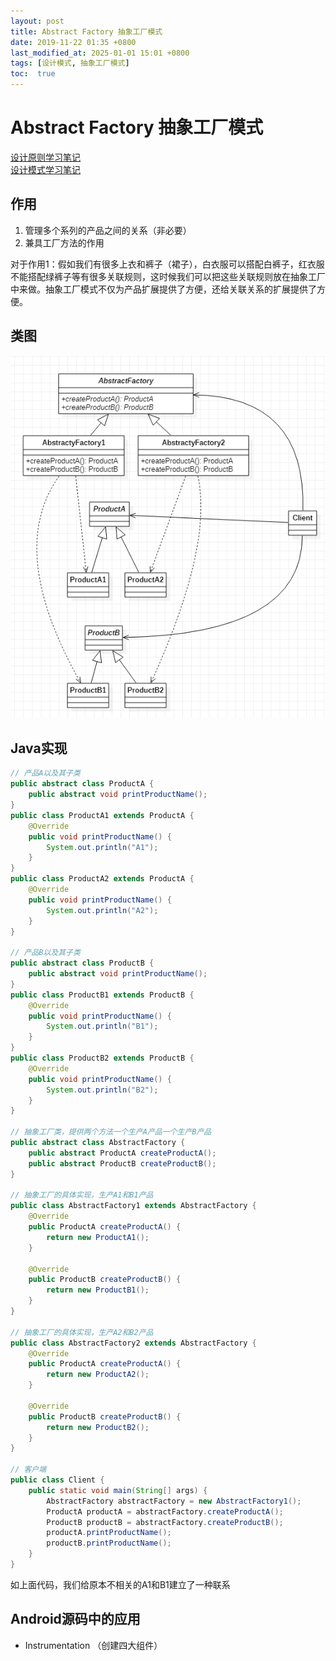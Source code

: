 ```yaml
---
layout: post
title: Abstract Factory 抽象工厂模式
date: 2019-11-22 01:35 +0800
last_modified_at: 2025-01-01 15:01 +0800
tags: [设计模式, 抽象工厂模式]
toc:  true
---
```

# Abstract Factory 抽象工厂模式

[设计原则学习笔记](https://www.jianshu.com/p/f7f79adad32b)  
[设计模式学习笔记](https://www.jianshu.com/p/08bf9381697c)  
## 作用
1. 管理多个系列的产品之间的关系（非必要）
2. 兼具工厂方法的作用  

对于作用1：假如我们有很多上衣和裤子（裙子），白衣服可以搭配白裤子，红衣服不能搭配绿裤子等有很多关联规则，这时候我们可以把这些关联规则放在抽象工厂中来做。抽象工厂模式不仅为产品扩展提供了方便，还给关联关系的扩展提供了方便。

## 类图
![抽象工厂模式类图](https://github.com/Charles199310/Charles199310.github.io/blob/main/assets/images/abstract_factory_01.PNG?raw=true)

## Java实现
```JAVA
// 产品A以及其子类
public abstract class ProductA {
    public abstract void printProductName();
}
public class ProductA1 extends ProductA {
    @Override
    public void printProductName() {
        System.out.println("A1");
    }
}
public class ProductA2 extends ProductA {
    @Override
    public void printProductName() {
        System.out.println("A2");
    }
}

// 产品B以及其子类
public abstract class ProductB {
    public abstract void printProductName();
}
public class ProductB1 extends ProductB {
    @Override
    public void printProductName() {
        System.out.println("B1");
    }
}
public class ProductB2 extends ProductB {
    @Override
    public void printProductName() {
        System.out.println("B2");
    }
}

// 抽象工厂类，提供两个方法一个生产A产品一个生产B产品
public abstract class AbstractFactory {
    public abstract ProductA createProductA();
    public abstract ProductB createProductB();
}

// 抽象工厂的具体实现，生产A1和B1产品
public class AbstractFactory1 extends AbstractFactory {
    @Override
    public ProductA createProductA() {
        return new ProductA1();
    }

    @Override
    public ProductB createProductB() {
        return new ProductB1();
    }
}

// 抽象工厂的具体实现，生产A2和B2产品
public class AbstractFactory2 extends AbstractFactory {
    @Override
    public ProductA createProductA() {
        return new ProductA2();
    }

    @Override
    public ProductB createProductB() {
        return new ProductB2();
    }
}

// 客户端
public class Client {
    public static void main(String[] args) {
        AbstractFactory abstractFactory = new AbstractFactory1();
        ProductA productA = abstractFactory.createProductA();
        ProductB productB = abstractFactory.createProductB();
        productA.printProductName();
        productB.printProductName();
    }
}

```
如上面代码，我们给原本不相关的A1和B1建立了一种联系
## Android源码中的应用
* Instrumentation （创建四大组件）
